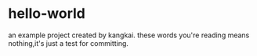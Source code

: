# hello-world
an example project created by kangkai.
these words you're reading means nothing,it's just a test for committing.
